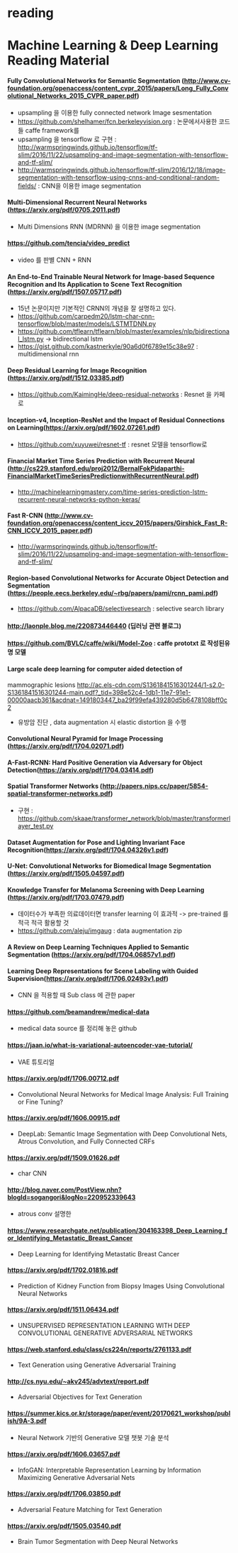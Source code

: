 # reading

# Machine Learning & Deep Learning Reading Material

#### Fully Convolutional Networks for Semantic Segmentation (http://www.cv-foundation.org/openaccess/content_cvpr_2015/papers/Long_Fully_Convolutional_Networks_2015_CVPR_paper.pdf)

- upsampling 을 이용한 fully connected network Image sesmentation
- https://github.com/shelhamer/fcn.berkeleyvision.org : 논문에서사용한 코드들 caffe framework를 
- upsampling 을 tensorflow 로 구현 : http://warmspringwinds.github.io/tensorflow/tf-slim/2016/11/22/upsampling-and-image-segmentation-with-tensorflow-and-tf-slim/
- http://warmspringwinds.github.io/tensorflow/tf-slim/2016/12/18/image-segmentation-with-tensorflow-using-cnns-and-conditional-random-fields/ : CNN을 이용한 image segmentation

#### Multi-Dimensional Recurrent Neural Networks (https://arxiv.org/pdf/0705.2011.pdf)

- Multi Dimensions RNN (MDRNN) 을 이용한 image segmentation

#### https://github.com/tencia/video_predict

- video 를 판별 CNN + RNN


#### An End-to-End Trainable Neural Network for Image-based Sequence Recognition and Its Application to Scene Text Recognition (https://arxiv.org/pdf/1507.05717.pdf)

- 15년 논문이지만 기본적인 CRNN의 개념을 잘 설명하고 있다.
- https://github.com/carpedm20/lstm-char-cnn-tensorflow/blob/master/models/LSTMTDNN.py
- https://github.com/tflearn/tflearn/blob/master/examples/nlp/bidirectional_lstm.py -> bidirectional lstm 
- https://gist.github.com/kastnerkyle/90a6d0f6789e15c38e97 : multidimensional rnn

#### Deep Residual Learning for Image Recognition (https://arxiv.org/pdf/1512.03385.pdf)
- https://github.com/KaimingHe/deep-residual-networks : Resnet 을 카페로 
#### Inception-v4, Inception-ResNet and the Impact of Residual Connections on Learning(https://arxiv.org/pdf/1602.07261.pdf)

- https://github.com/xuyuwei/resnet-tf : resnet 모델을 tensorflow로 

#### Financial Market Time Series Prediction with Recurrent Neural (http://cs229.stanford.edu/proj2012/BernalFokPidaparthi-FinancialMarketTimeSeriesPredictionwithRecurrentNeural.pdf)
- http://machinelearningmastery.com/time-series-prediction-lstm-recurrent-neural-networks-python-keras/ 
#### Fast R-CNN (http://www.cv-foundation.org/openaccess/content_iccv_2015/papers/Girshick_Fast_R-CNN_ICCV_2015_paper.pdf)

- http://warmspringwinds.github.io/tensorflow/tf-slim/2016/11/22/upsampling-and-image-segmentation-with-tensorflow-and-tf-slim/


#### Region-based Convolutional Networks for Accurate Object Detection and Segmentation (https://people.eecs.berkeley.edu/~rbg/papers/pami/rcnn_pami.pdf)

- https://github.com/AlpacaDB/selectivesearch : selective search library

#### http://laonple.blog.me/220873446440 (딥러닝 관련 블로그)

#### https://github.com/BVLC/caffe/wiki/Model-Zoo : caffe prototxt 로 작성된유명 모델

#### Large scale deep learning for computer aided detection of
mammographic lesions http://ac.els-cdn.com/S1361841516301244/1-s2.0-S1361841516301244-main.pdf?_tid=398e52c4-1db1-11e7-91e1-00000aacb361&acdnat=1491803447_ba29f99efa439280d5b6478108bff0c2

 - 유방암 진단 , data augmentation 시 elastic distortion 을 수행
 

#### Convolutional Neural Pyramid for Image Processing (https://arxiv.org/pdf/1704.02071.pdf)


#### A-Fast-RCNN: Hard Positive Generation via Adversary for Object Detection(https://arxiv.org/pdf/1704.03414.pdf)

#### Spatial Transformer Networks (http://papers.nips.cc/paper/5854-spatial-transformer-networks.pdf)
- 구현 : https://github.com/skaae/transformer_network/blob/master/transformerlayer_test.py

#### Dataset Augmentation for Pose and Lighting Invariant Face Recognition(https://arxiv.org/pdf/1704.04326v1.pdf)

#### U-Net: Convolutional Networks for Biomedical Image Segmentation (https://arxiv.org/pdf/1505.04597.pdf)

#### Knowledge Transfer for Melanoma Screening with Deep Learning (https://arxiv.org/pdf/1703.07479.pdf)
- 데이터수가 부족한 의료데이터면 transfer learning 이 효과적 -> pre-trained 를 적극 적극 활용할 것
- https://github.com/aleju/imgaug : data augmentation zip


#### A Review on Deep Learning Techniques Applied to Semantic Segmentation (https://arxiv.org/pdf/1704.06857v1.pdf)


#### Learning Deep Representations for Scene Labeling with Guided Supervision(https://arxiv.org/pdf/1706.02493v1.pdf)
 - CNN 을 적용할 때 Sub class 에 관한 paper


#### https://github.com/beamandrew/medical-data
 - medical data source 를 정리해 놓은 github


#### https://jaan.io/what-is-variational-autoencoder-vae-tutorial/
- VAE 튜토리얼 

#### https://arxiv.org/pdf/1706.00712.pdf
- Convolutional Neural Networks for Medical Image Analysis: Full Training or Fine Tuning?

#### https://arxiv.org/pdf/1606.00915.pdf
 - DeepLab: Semantic Image Segmentation with Deep Convolutional Nets, Atrous Convolution, and Fully Connected CRFs
 
#### https://arxiv.org/pdf/1509.01626.pdf
- char CNN
#### http://blog.naver.com/PostView.nhn?blogId=sogangori&logNo=220952339643
- atrous conv 설명한 

#### https://www.researchgate.net/publication/304163398_Deep_Learning_for_Identifying_Metastatic_Breast_Cancer
- Deep Learning for Identifying Metastatic Breast Cancer

#### https://arxiv.org/pdf/1702.01816.pdf
- Prediction of Kidney Function from Biopsy Images Using Convolutional Neural Networks

#### https://arxiv.org/pdf/1511.06434.pdf
- UNSUPERVISED REPRESENTATION LEARNING WITH DEEP CONVOLUTIONAL GENERATIVE ADVERSARIAL NETWORKS

#### https://web.stanford.edu/class/cs224n/reports/2761133.pdf
 - Text Generation using Generative Adversarial Training

#### http://cs.nyu.edu/~akv245/advtext/report.pdf
- Adversarial Objectives for Text Generation

#### https://summer.kics.or.kr/storage/paper/event/20170621_workshop/publish/9A-3.pdf
- Neural Network 기반의 Generative 모델 챗봇 기술 분석

#### https://arxiv.org/pdf/1606.03657.pdf
- InfoGAN: Interpretable Representation Learning by Information Maximizing Generative Adversarial Nets

#### https://arxiv.org/pdf/1706.03850.pdf
- Adversarial Feature Matching for Text Generation

#### https://arxiv.org/pdf/1505.03540.pdf
 - Brain Tumor Segmentation with Deep Neural Networks
